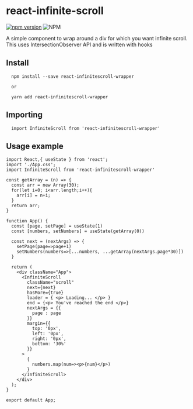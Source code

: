 # react-infinite-scroll
[![npm version](https://badge.fury.io/js/react-infinitescroll-wrapper.svg)](https://badge.fury.io/js/react-infinitescroll-wrapper)
![NPM](https://img.shields.io/npm/l/react-infinitescroll-wrapper)

A simple component to wrap around a div for which you want infinite scroll. This uses IntersectionObserver API and is written with hooks

## Install
```
  npm install --save react-infinitescroll-wrapper

  or

  yarn add react-infinitescroll-wrapper

```

## Importing
```
  import InfiniteScroll from 'react-infinitescroll-wrapper'
```

## Usage example
```
import React,{ useState } from 'react';
import './App.css';
import InfiniteScroll from 'react-infinitescroll-wrapper'

const getArray = (n) => {
  const arr = new Array(30);
  for(let i=0; i<arr.length;i++){
    arr[i] = n+i;
  }
  return arr;
}

function App() {
  const [page, setPage] = useState(1)
  const [numbers, setNumbers] = useState(getArray(0))

  const next = (nextArgs) => {
    setPage(page=>page+1)
    setNumbers(numbers=>[...numbers, ...getArray(nextArgs.page*30)])
  }

  return (
    <div className="App">
      <InfiniteScroll 
        className="scroll"
        next={next}
        hasMore={true} 
        loader = { <p> Loading... </p> }
        end = {<p> You've reached the end </p>}
        nextArgs = {{
          page : page
        }}
        margin={{
          top: '0px',
          left: '0px',
          right: '0px',
          bottom: '30%'
        }}
      >
        {
          numbers.map(num=><p>{num}</p>)
        }
      </InfiniteScroll>
    </div>
  );
}

export default App;

```
